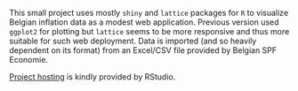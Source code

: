 This small project uses mostly `shiny` and `lattice` packages for `R` to visualize Belgian inflation data as a modest web application. Previous version used `ggplot2` for plotting but `lattice` seems to be more responsive and thus more suitable for such web deployment. Data is imported (and so heavily dependent on its format) from an Excel/CSV file provided by Belgian SPF Economie.

[Project hosting](http://spark.rstudio.com/rytis/inflation) is kindly provided by RStudio.

